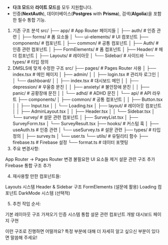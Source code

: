 - **다크 모드**와 **라이트 모드**를 모두 지원합니다.
- 인증(**NextAuth**), 데이터베이스(**Postgres** with **Prisma**), 검색(**Algolia**)을 포함한 필수 통합 기능.

1. 기존 구조 분석
   src/
   ├── app/ # App Router 페이지들
   │ ├── auth/ # 인증 관련
   │ ├── forms/ # 폼 요소들
   │ └── ui-elements/ # UI 컴포넌트
   ├── components/ # 컴포넌트
   │ ├── common/ # 공통 컴포넌트
   │ ├── Auth/ # 인증 관련 컴포넌트
   │ ├── FormElements/ # 폼 컴포넌트
   │ ├── Header/ # 헤더 컴포넌트
   │ ├── Layouts/ # 레이아웃
   │ └── Sidebar/ # 사이드바
   └── types/ # 타입 정의
2. DMSLS에 맞게 수정한 구조
   src/
   ├── pages/ # Pages Router 사용
   │ ├── index.tsx # 메인 페이지
   │ ├── admin/
   │ │ ├── login.tsx # 관리자 로그인
   │ │ └── dashboard/
   │ │ ├── index.tsx # 대시보드 메인
   │ │ ├── depression/ # 우울증 문진
   │ │ ├── anxiety/ # 불안장애 문진
   │ │ ├── panic/ # 공황장애 문진
   │ │ └── adhd/ # ADHD 문진
   │ └── api/ # API 라우트
   ├── components/
   │ ├── common/ # 공통 컴포넌트
   │ │ ├── Button.tsx
   │ │ ├── Input.tsx
   │ │ └── Loading.tsx
   │ ├── layout/ # 레이아웃 컴포넌트
   │ │ ├── AdminLayout.tsx
   │ │ ├── Header.tsx
   │ │ └── Sidebar.tsx
   │ └── survey/ # 설문 관련 컴포넌트
   │ ├── SurveyList.tsx
   │ ├── SurveyForm.tsx
   │ └── SurveyResult.tsx
   ├── hooks/ # 커스텀 훅
   │ ├── useAuth.ts # 인증 관련
   │ └── useSurvey.ts # 설문 관련
   ├── types/ # 타입 정의
   │ ├── survey.ts
   │ └── user.ts
   └── utils/ # 유틸리티 함수
   ├── firebase.ts # Firebase 설정
   └── format.ts # 데이터 포맷팅
3. 주요 변경사항:

App Router → Pages Router 변경
불필요한 UI 요소들 제거
설문 관련 구조 추가
Firebase 통합 구조 추가

4. 재사용할 만한 컴포넌트들:

Layouts 시스템
Header & Sidebar 구조
FormElements (설문에 활용)
Loading 컴포넌트
DarkMode 시스템 (선택적)

5. 추천 작업 순서:

기본 레이아웃 구조 가져오기
인증 시스템 통합
설문 관련 컴포넌트 개발
대시보드 페이지 구현

이런 구조로 진행하면 어떨까요? 특정 부분에 대해 더 자세히 알고 싶으신 부분이 있다면 말씀해 주세요!
